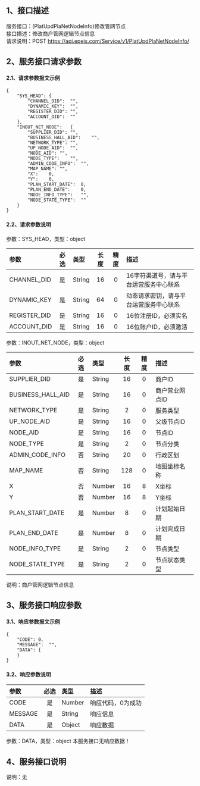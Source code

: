 ## 1、接口描述  
服务接口：(PlatUpdPlaNetNodeInfo)修改管网节点  
接口描述：修改商户管网逻辑节点信息  
请求说明：POST https://api.epeis.com/Service/v1/PlatUpdPlaNetNodeInfo/  
  
## 2、服务接口请求参数  
#### 2.1、请求参数报文示例  
~~~  
{
	"SYS_HEAD":	{
		"CHANNEL_DID":	"",
		"DYNAMIC_KEY":	"",
		"REGISTER_DID":	"",
		"ACCOUNT_DID":	""
	},
	"INOUT_NET_NODE":	{
		"SUPPLIER_DID":	"",
		"BUSINESS_HALL_AID":	"",
		"NETWORK_TYPE":	"",
		"UP_NODE_AID":	"",
		"NODE_AID":	"",
		"NODE_TYPE":	"",
		"ADMIN_CODE_INFO":	"",
		"MAP_NAME":	"",
		"X":	0,
		"Y":	0,
		"PLAN_START_DATE":	0,
		"PLAN_END_DATE":	0,
		"NODE_INFO_TYPE":	"",
		"NODE_STATE_TYPE":	""
	}
}  
~~~  
#### 2.2、请求参数说明  
参数：SYS_HEAD，类型：object  
  
| 参数 | 必选 | 类型 | 长度 | 精度 | 描述 |  
| :----------------- | :----: | :-------- | :----: | :----: | :---------------- |  
| CHANNEL_DID | 是 | String | 16 | 0 | 16字符渠道号，请与平台运营服务中心联系 |  
| DYNAMIC_KEY | 是 | String | 64 | 0 | 动态请求密钥，请与平台运营服务中心联系 |  
| REGISTER_DID      |  是  | String   | 16 | 0 | 16位注册ID，必须实名 |  
| ACCOUNT_DID       |  是  | String   | 16 | 0 | 16位账户ID，必须激活 |  
  
参数：INOUT_NET_NODE，类型：object  
  
| 参数              | 必选 | 类型     | 长度 | 精度 | 描述             |  
| :----------------- | :----: | :-------- | :----: | :----: | :---------------- |  
| SUPPLIER_DID |  是  | String   | 16 | 0 | 商户ID |  
| BUSINESS_HALL_AID |  是  | String   | 16 | 0 | 商户营业网点ID |  
| NETWORK_TYPE |  是  | String   | 2 | 0 | 服务类型 |  
| UP_NODE_AID |  是  | String   | 16 | 0 | 父级节点ID |  
| NODE_AID |  是  | String   | 16 | 0 | 节点ID |  
| NODE_TYPE |  是  | String   | 2 | 0 | 节点分类 |  
| ADMIN_CODE_INFO |  否  | String   | 20 | 0 | 行政区划 |  
| MAP_NAME |  否  | String   | 128 | 0 | 地图坐标名称 |  
| X |  否  | Number   | 16 | 8 | X坐标 |  
| Y |  否  | Number   | 16 | 8 | Y坐标 |  
| PLAN_START_DATE |  是  | Number   | 8 | 0 | 计划起始日期 |  
| PLAN_END_DATE |  是  | Number   | 8 | 0 | 计划完成日期 |  
| NODE_INFO_TYPE |  是  | String   | 2 | 0 | 节点类型 |  
| NODE_STATE_TYPE |  是  | String   | 2 | 0 | 节点状态类型 |  
  
说明：商户管网逻辑节点信息  
  
## 3、服务接口响应参数  
#### 3.1、响应参数报文示例  
~~~  
{
	"CODE":	0,
	"MESSAGE":	"",
	"DATA":	{
	}
}  
~~~  
#### 3.2、响应参数说明  
  
| 参数              | 必选 | 类型     | 描述             |  
| :----------------- | :----: | :-------- | :---------------- |  
| CODE | 是 | Number | 响应代码，0为成功 |  
| MESSAGE | 是 | String | 响应信息 |  
| DATA | 是 | Object | 响应数据 |  
  
参数：DATA，类型：object 本服务接口无响应数据！  
## 4、服务接口说明  
说明：无  
